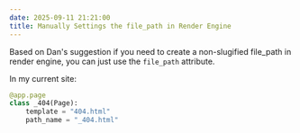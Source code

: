 ```yaml
---
date: 2025-09-11 21:21:00
title: Manually Settings the file_path in Render Engine
---
```


Based on Dan's suggestion if you need to create a non-slugified file_path in render engine, you can just use the `file_path` attribute.


In my current site:

```python
@app.page
class _404(Page):
    template = "404.html"
    path_name = "_404.html"
```
